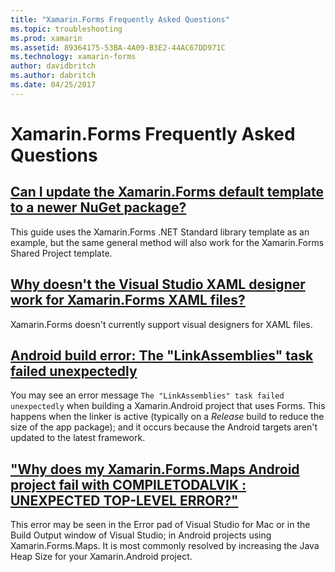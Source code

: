```yaml
---
title: "Xamarin.Forms Frequently Asked Questions"
ms.topic: troubleshooting
ms.prod: xamarin
ms.assetid: 89364175-53BA-4A09-B3E2-44AC67DD971C
ms.technology: xamarin-forms
author: davidbritch
ms.author: dabritch
ms.date: 04/25/2017
---
```


# Xamarin.Forms Frequently Asked Questions

## [Can I update the Xamarin.Forms default template to a newer NuGet package?](update-forms-template.md)
This guide uses the Xamarin.Forms .NET Standard library template as an example, but the same general method will also work for the Xamarin.Forms Shared Project template.

## [Why doesn't the Visual Studio XAML designer work for Xamarin.Forms XAML files?](forms-xaml-designer.md)
Xamarin.Forms doesn't currently support visual designers for XAML files.

## [Android build error: The "LinkAssemblies" task failed unexpectedly](android-linkassemblies-error.md)
You may see an error message `The "LinkAssemblies" task failed unexpectedly` when building a Xamarin.Android project that uses Forms. This happens when the linker is active (typically on a *Release* build to reduce the size of the app package); and it occurs because the Android targets aren't updated to the latest framework. 

## ["Why does my Xamarin.Forms.Maps Android project fail with COMPILETODALVIK : UNEXPECTED TOP-LEVEL ERROR?"](maps-compiletodalvik-error.md)
This error may be seen in the Error pad of Visual Studio for Mac or in the Build Output window of Visual Studio; in Android projects using Xamarin.Forms.Maps. It is most commonly resolved by increasing the Java Heap Size for your Xamarin.Android project.
